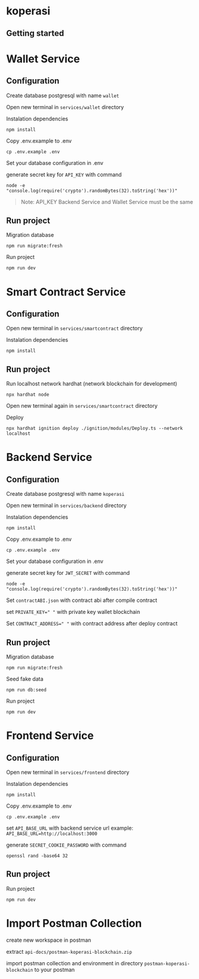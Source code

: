 # koperasi

## Getting started

# Wallet Service

## Configuration

Create database postgresql with name `wallet`

Open new terminal in `services/wallet` directory

Instalation dependencies

```shell
npm install
```

Copy .env.example to .env

```shell
cp .env.example .env
```

Set your database configuration in .env

generate secret key for `API_KEY` with command

```shell
node -e "console.log(require('crypto').randomBytes(32).toString('hex'))"
```

> Note:
> API_KEY Backend Service and Wallet Service must be the same

## Run project

Migration database

```shell
npm run migrate:fresh
```

Run project

```shell
npm run dev
```

# Smart Contract Service

## Configuration

Open new terminal in `services/smartcontract` directory

Instalation dependencies

```shell
npm install
```

## Run project

Run localhost network hardhat (network blockchain for development)

```shell
npx hardhat node
```

Open new terminal again in `services/smartcontract` directory

Deploy

```shell
npx hardhat ignition deploy ./ignition/modules/Deploy.ts --network localhost
```

# Backend Service

## Configuration

Create database postgresql with name `koperasi`

Open new terminal in  `services/backend` directory

Instalation dependencies

```shell
npm install
```

Copy .env.example to .env

```shell
cp .env.example .env
```

Set your database configuration in .env

generate secret key for `JWT_SECRET` with command

```shell
node -e "console.log(require('crypto').randomBytes(32).toString('hex'))"
```

Set `contractABI.json` with contract abi after compile contract

set `PRIVATE_KEY=" "` with private key wallet blockchain

Set `CONTRACT_ADDRESS=" "` with contract address after deploy contract

## Run project

Migration database

```shell
npm run migrate:fresh
```

Seed fake data

```shell
npm run db:seed
```

Run project

```shell
npm run dev
```

# Frontend Service

## Configuration

Open new terminal in `services/frontend` directory

Instalation dependencies

```shell
npm install
```

Copy .env.example to .env

```shell
cp .env.example .env
```

set `API_BASE_URL` with backend service url
example: `API_BASE_URL=http://localhost:3000`

generate `SECRET_COOKIE_PASSWORD` with command

```shell
openssl rand -base64 32
```

## Run project

Run project

```shell
npm run dev
```

# Import Postman Collection

create new workspace in postman

extract `api-docs/postman-koperasi-blockchain.zip`

import postman collection and environment in directory `postman-koperasi-blockchain` to your postman